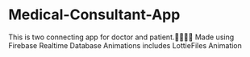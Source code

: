 # Medical-Consultant-App
This is two connecting app for doctor and patient.🧑‍⚕️🧑‍⚕️
Made using Firebase Realtime Database
Animations includes LottieFiles Animation
